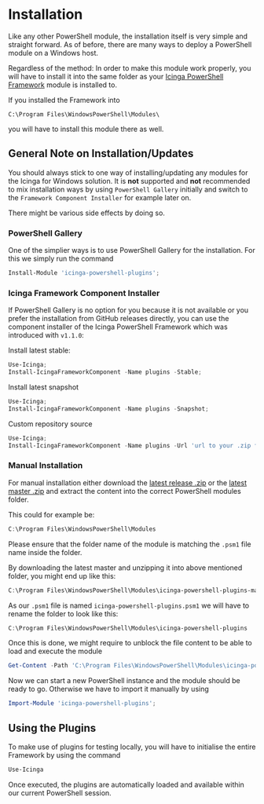 # Installation

Like any other PowerShell module, the installation itself is very simple and straight forward. As of before, there are many ways to deploy a PowerShell module on a Windows host.

Regardless of the method: In order to make this module work properly, you will have to install it into the same folder as your [Icinga PowerShell Framework](https://icinga.com/docs/windows) module is installed to.

If you installed the Framework into

```text
C:\Program Files\WindowsPowerShell\Modules\
```

you will have to install this module there as well.

## General Note on Installation/Updates

You should always stick to one way of installing/updating any modules for the Icinga for Windows solution. It is **not** supported and **not** recommended to mix installation ways by using `PowerShell Gallery` initially and switch to the `Framework Component Installer` for example later on.

There might be various side effects by doing so.

### PowerShell Gallery

One of the simplier ways is to use PowerShell Gallery for the installation. For this we simply run the command

```powershell
Install-Module 'icinga-powershell-plugins';
```

### Icinga Framework Component Installer

If PowerShell Gallery is no option for you because it is not available or you prefer the installation from GitHub releases directly, you can use the component installer of the Icinga PowerShell Framework which was introduced with `v1.1.0`:

Install latest stable:

```powershell
Use-Icinga;
Install-IcingaFrameworkComponent -Name plugins -Stable;
```

Install latest snapshot

```powershell
Use-Icinga;
Install-IcingaFrameworkComponent -Name plugins -Snapshot;
```

Custom repository source

```powershell
Use-Icinga;
Install-IcingaFrameworkComponent -Name plugins -Url 'url to your .zip file';
```

### Manual Installation

For manual installation either download the [latest release .zip](https://github.com/Icinga/icinga-powershell-plugins/releases) or the [latest master .zip](https://github.com/Icinga/icinga-powershell-plugins) and extract the content into the correct PowerShell modules folder.

This could for example be:

```powershell
C:\Program Files\WindowsPowerShell\Modules
```

Please ensure that the folder name of the module is matching the `.psm1` file name inside the folder.

By downloading the latest master and unzipping it into above mentioned folder, you might end up like this:

```powershell
C:\Program Files\WindowsPowerShell\Modules\icinga-powershell-plugins-master
```

As our `.psm1` file is named `icinga-powershell-plugins.psm1` we will have to rename the folder to look like this:

```powershell
C:\Program Files\WindowsPowerShell\Modules\icinga-powershell-plugins
```

Once this is done, we might require to unblock the file content to be able to load and execute the module

```powershell
Get-Content -Path 'C:\Program Files\WindowsPowerShell\Modules\icinga-powershell-plugins' -Recurse | Unblock-File;
```

Now we can start a new PowerShell instance and the module should be ready to go. Otherwise we have to import it manually by using

```powershell
Import-Module 'icinga-powershell-plugins';
```

## Using the Plugins

To make use of plugins for testing locally, you will have to initialise the entire Framework by using the command

```powershell
Use-Icinga
```

Once executed, the plugins are automatically loaded and available within our current PowerShell session.

